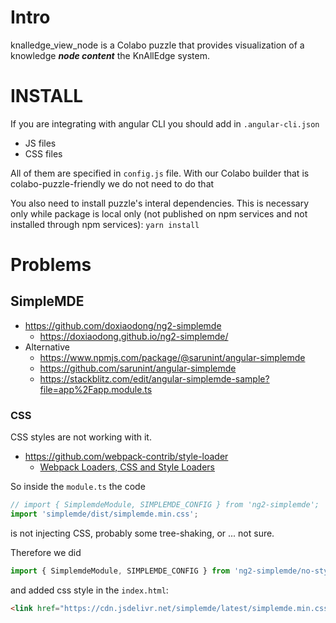 # Intro

knalledge_view_node is a Colabo puzzle that provides visualization of a knowledge ***node content*** the KnAllEdge system.

# INSTALL

If you are integrating with angular CLI you should add in `.angular-cli.json`
- JS files
- CSS files

All of them are specified in `config.js` file. With our Colabo builder that is colabo-puzzle-friendly we do not need to do that

You also need to install puzzle's interal dependencies. This is necessary only while package is local only (not published on npm services and not installed through npm services): `yarn install`

# Problems

## SimpleMDE

+ https://github.com/doxiaodong/ng2-simplemde
    + https://doxiaodong.github.io/ng2-simplemde/
+ Alternative
    + https://www.npmjs.com/package/@sarunint/angular-simplemde
    + https://github.com/sarunint/angular-simplemde
    + https://stackblitz.com/edit/angular-simplemde-sample?file=app%2Fapp.module.ts

### CSS

CSS styles are not working with it.

+ https://github.com/webpack-contrib/style-loader
    + [Webpack Loaders, CSS and Style Loaders](https://medium.com/a-beginners-guide-for-webpack-2/webpack-loaders-css-and-sass-2cc0079b5b3a)

So inside the `module.ts` the code 

```ts
// import { SimplemdeModule, SIMPLEMDE_CONFIG } from 'ng2-simplemde';
import 'simplemde/dist/simplemde.min.css';
```

is not injecting CSS, probably some tree-shaking, or ... not sure.

Therefore we did

```ts
import { SimplemdeModule, SIMPLEMDE_CONFIG } from 'ng2-simplemde/no-style'
```

and added css style in the `index.html`:

```html
<link href="https://cdn.jsdelivr.net/simplemde/latest/simplemde.min.css" rel="stylesheet">
```